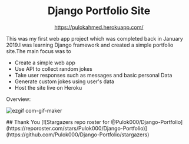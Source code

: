 <h1 align="center">Django Portfolio Site</h1>
<p align="center"><a href="https://pulokahmed.herokuapp.com/">https://pulokahmed.herokuapp.com/</a></p>

This was my first web app  project which was completed back in January 2019.I was learning Django framework and created a simple portfolio site.The main focus was to

- Create a simple web app
- Use API to collect random jokes
- Take user responses such as messages and basic personal Data
- Generate custom jokes using user's data
- Host the site live on Heroku
  

 
Overview:  
<p align="center">
  
![ezgif com-gif-maker](https://user-images.githubusercontent.com/30721770/132342345-7499dffe-624c-4bbd-91cf-47cdcec029d3.gif)


</p>
## Thank You  
[![Stargazers repo roster for @Pulok000/Django-Portfolio](https://reporoster.com/stars/Pulok000/Django-Portfolio)](https://github.com/Pulok000/Django-Portfolio/stargazers)



